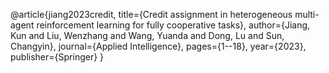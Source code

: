 @article{jiang2023credit,
  title={Credit assignment in heterogeneous multi-agent reinforcement learning for fully cooperative tasks},
  author={Jiang, Kun and Liu, Wenzhang and Wang, Yuanda and Dong, Lu and Sun, Changyin},
  journal={Applied Intelligence},
  pages={1--18},
  year={2023},
  publisher={Springer}
}